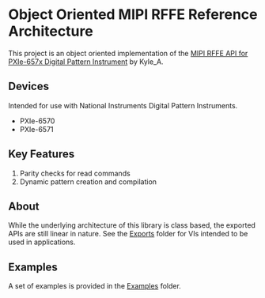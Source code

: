 # Object Oriented MIPI RFFE Reference Architecture
This project is an object oriented implementation of the [MIPI RFFE API for PXIe-657x Digital Pattern Instrument](https://forums.ni.com/t5/Example-Programs/MIPI-RFFE-API-for-PXIe-657x-Digital-Pattern-Instrument-Register/ta-p/3728425?profile.language=en) by Kyle_A.

## Devices
Intended for use with National Instruments Digital Pattern Instruments.
- PXIe-6570
- PXIe-6571

## Key Features
1. Parity checks for read commands
2. Dynamic pattern creation and compilation

## About
While the underlying architecture of this library is class based, the exported APIs are still linear in nature.
See the [Exports](Exports) folder for VIs intended to be used in applications.

## Examples
A set of examples is provided in the [Examples](Examples) folder.
